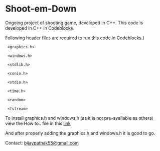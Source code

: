 # Shoot-em-Down
Ongoing project of shooting game, developed in C++.
This code is developed in C++ in Codeblocks.

Following header files are required to run this code in Codeblocks.)

     <graphics.h>

     <windows.h>

     <stdlib.h>
     
     <conio.h>
     
     <stdio.h>
     
     <time.h>
     
     <random>
     
     <fstream>

To install graphics.h and windows.h (as it is not pre-available as others) 
view the How to.. file in this [link](https://drive.google.com/file/d/0B9u3TLMjnmfTclVuanpTelp3Tk0/view)

And after properly adding the graphics.h and windows.h it is good to go.

Contact: bijaypathak55@gmail.com

